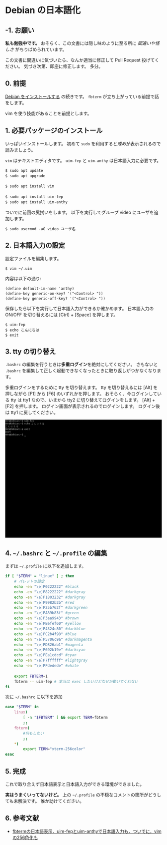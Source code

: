 # Debian の日本語化

## -1. お願い

**私も勉強中です。**
おそらく、この文書には隠し味のように至る所に *間違いや怪しさ* がちりばめられています。

この文書に間違いに気づいたら、なんか適当に修正して Pull Request 投げてください。
気づき次第、即座に修正します。
多分。


## 0. 前提

[Debian をインストールする](./index.md) の続きです。
`fbterm` が立ち上がっている前提で話をします。

vim を使う技能があることを前提とします。

## 1. 必要パッケージのインストール

いっぱいインストールします。
初めて `sudo` を利用すると*戒め*が表示されるので読みましょう。

`vim` はテキストエディタです。
`uim-fep` と `uim-anthy` は日本語入力に必要です。

```bash
$ sudo apt update
$ sudo apt upgrade

$ sudo apt install vim

$ sudo apt install uim-fep
$ sudo apt install uim-anthy
```

ついでに前回の尻拭いをします。
以下を実行してグループ video にユーザを追加します。

```
$ sudo usermod -aG video ユーザ名
```

## 2. 日本語入力の設定

設定ファイルを編集します。

```
$ vim ~/.uim
```

内容は以下の通り:

```
(define default-im-name 'anthy)
(define-key generic-on-key? '("<Control> "))
(define-key generic-off-key? '("<Control> "))
```

保存したら以下を実行して日本語入力ができるか確かめます。
日本語入力の ON/OFF を切り替えるには \[Ctrl\] + \[Space\] を押します。

```
$ uim-fep
$ echo こんにちは
$ exit
```

## 3. tty の切り替え

`.bashrc` の編集を行うときは**多重ログイン**を絶対にしてください。
さもないと `.bashrc` を編集して正しく起動できなくなったときに取り返しがつかなくなります。

多重ログインをするために tty を切り替えます。
tty を切り替えるには \[Alt\] を押しながら \[F1\] から \[F6\] のいずれかを押します。
おそらく、今ログインしている tty は tty1 なので、いまから tty2 に切り替えてログインをします。
\[Alt\] + \[F2\] を押します。
ログイン画面が表示されるのでログインします。
ログイン後は tty1 に戻してください。

![切り替えアニメーション](./img/ani10.gif)


## 4. `~/.bashrc` と `~/.profile` の編集

まずは `~/.profile` に以下を追加します。

```bash
if [ "$TERM" = "linux" ] ; then
	# パレットの設定
	echo -en "\e]P0222222" #black
	echo -en "\e]P8222222" #darkgray
	echo -en "\e]P1803232" #darkgray
	echo -en "\e]P9982b2b" #red
	echo -en "\e]P25b762f" #darkgreen
	echo -en "\e]PA89b83f" #green
	echo -en "\e]P3aa9943" #brown
	echo -en "\e]PBefef60" #yellow
	echo -en "\e]P4324c80" #darkblue
	echo -en "\e]PC2b4f98" #blue
	echo -en "\e]P5706c9a" #darkmagenta
	echo -en "\e]PD826ab1" #magenta
	echo -en "\e]P692b19e" #darkcyan
	echo -en "\e]PEa1cdcd" #cyan
	echo -en "\e]P7ffffff" #lightgray
	echo -en "\e]PFdedede" #white

	export FBTERM=1
	fbterm -- uim-fep # 本当は exec したいけどなぜか動いてくれない
fi
```

次に `~/.bashrc` に以下を追加

```bash
case "$TERM" in
    linux)
        [ -n "$FBTERM" ] && export TERM=fbterm
        ;;
    fbterm)
        #何もしない
        ;;
    *)
        export TERM="xterm-256color"
esac
```

## 5. 完成

これで取り合えず日本語表示と日本語入力ができる環境ができました。

**実はうまくいってないけど。**
上の `~/.profile` の不穏なコメントの箇所がどうしても未解決です。
誰か助けてください。


## 6. 参考文献

- [fbtermの日本語表示．uim-fepとuim-anthyで日本語入力も．ついでに，vimの256色化も](https://qiita.com/Pseudonym/items/12e447557a5234bb265b)

